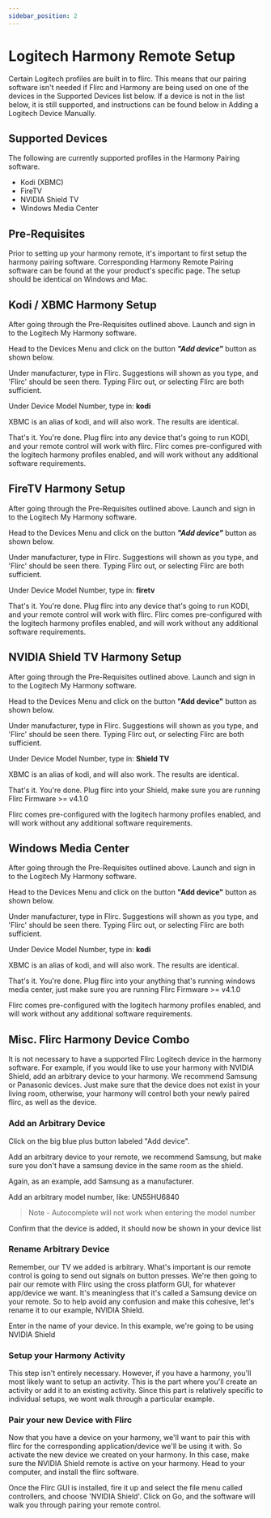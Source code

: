 ```yaml
---
sidebar_position: 2
---
```


# Logitech Harmony Remote Setup

Certain Logitech profiles are built in to flirc. This means that our pairing software isn't needed if Flirc and Harmony are being used on one of the devices in the Supported Devices list below. If a device is not in the list below, it is still supported, and instructions can be found below in Adding a Logitech Device Manually.

## Supported Devices

The following are currently supported profiles in the Harmony Pairing software.

- Kodi (XBMC)
- FireTV
- NVIDIA Shield TV
- Windows Media Center

## Pre-Requisites

Prior to setting up your harmony remote, it's important to first setup the harmony pairing software. Corresponding Harmony Remote Pairing software can be found at the your product's specific page. The setup should be identical on Windows and Mac.

## Kodi / XBMC Harmony Setup

After going through the Pre-Requisites outlined above. Launch and sign in to the Logitech My Harmony software.

Head to the Devices Menu and click on the button ***"Add device"*** button as shown below.

Under manufacturer, type in Flirc. Suggestions will shown as you type, and 'Flirc' should be seen there. Typing Flirc out, or selecting Flirc are both sufficient.

Under Device Model Number, type in: **kodi**

XBMC is an alias of kodi, and will also work. The results are identical.

That's it. You're done. Plug flirc into any device that's going to run KODI, and your remote control will work with flirc. Flirc comes pre-configured with the logitech harmony profiles enabled, and will work without any additional software requirements.

## FireTV Harmony Setup

After going through the Pre-Requisites outlined above. Launch and sign in to the Logitech My Harmony software.

Head to the Devices Menu and click on the button ***"Add device"*** button as shown below.

Under manufacturer, type in Flirc. Suggestions will shown as you type, and 'Flirc' should be seen there. Typing Flirc out, or selecting Flirc are both sufficient.

Under Device Model Number, type in: **firetv**

That's it. You're done. Plug flirc into any device that's going to run KODI, and your remote control will work with flirc. Flirc comes pre-configured with the logitech harmony profiles enabled, and will work without any additional software requirements.

## NVIDIA Shield TV Harmony Setup

After going through the Pre-Requisites outlined above. Launch and sign in to the Logitech My Harmony software.

Head to the Devices Menu and click on the button **"Add device"** button as shown below.

Under manufacturer, type in Flirc. Suggestions will shown as you type, and 'Flirc' should be seen there. Typing Flirc out, or selecting Flirc are both sufficient.

Under Device Model Number, type in: **Shield TV**

XBMC is an alias of kodi, and will also work. The results are identical.

That's it. You're done. Plug flirc into your Shield, make sure you are running Flirc Firmware >= v4.1.0

Flirc comes pre-configured with the logitech harmony profiles enabled, and will work without any additional software requirements.

## Windows Media Center

After going through the Pre-Requisites outlined above. Launch and sign in to the Logitech My Harmony software.

Head to the Devices Menu and click on the button **"Add device"** button as shown below.

Under manufacturer, type in Flirc. Suggestions will shown as you type, and 'Flirc' should be seen there. Typing Flirc out, or selecting Flirc are both sufficient.

Under Device Model Number, type in: **kodi**

XBMC is an alias of kodi, and will also work. The results are identical.

That's it. You're done. Plug flirc into your anything that's running windows media center, just make sure you are running Flirc Firmware >= v4.1.0

Flirc comes pre-configured with the logitech harmony profiles enabled, and will work without any additional software requirements.

## Misc. Flirc Harmony Device Combo

It is not necessary to have a supported Flirc Logitech device in the harmony software. For example, if you would like to use your harmony with NVIDIA Shield, add an arbitrary device to your harmony. We recommend Samsung or Panasonic devices. Just make sure that the device does not exist in your living room, otherwise, your harmony will control both your newly paired flirc, as well as the device.

### Add an Arbitrary Device

Click on the big blue plus button labeled "Add device".

Add an arbitrary device to your remote, we recommend Samsung, but make sure you don't have a samsung device in the same room as the shield.

Again, as an example, add Samsung as a manufacturer.

Add an arbitrary model number, like: UN55HU6840

> Note - Autocomplete will not work when entering the model number

Confirm that the device is added, it should now be shown in your device list

### Rename Arbitrary Device

Remember, our TV we added is arbitrary. What's important is our remote control is going to send out signals on button presses. We're then going to pair our remote with Flirc using the cross platform GUI, for whatever app/device we want. It's meaningless that it's called a Samsung device on your remote. So to help avoid any confusion and make this cohesive, let's rename it to our example, NVIDIA Shield.

Enter in the name of your device. In this example, we're going to be using NVIDIA Shield

### Setup your Harmony Activity

This step isn't entirely necessary. However, if you have a harmony, you'll most likely want to setup an activity. This is the part where you'll create an activity or add it to an existing activity. Since this part is relatively specific to individual setups, we wont walk through a particular example.

### Pair your new Device with Flirc

Now that you have a device on your harmony, we'll want to pair this with flirc for the corresponding application/device we'll be using it with. So activate the new device we created on your harmony. In this case, make sure the NVIDIA Shield remote is active on your harmony. Head to your computer, and install the flirc software.

Once the Flirc GUI is installed, fire it up and select the file menu called controllers, and choose 'NVIDIA Shield'. Click on Go, and the software will walk you through pairing your remote control.